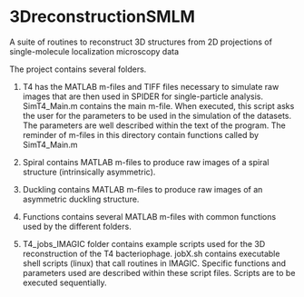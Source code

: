 # 3DreconstructionSMLM
A suite of routines to reconstruct 3D structures from 2D projections of single-molecule localization microscopy data

The project contains several folders.

1) T4 has the MATLAB m-files and TIFF files necessary to simulate raw images that are then used in SPIDER for single-particle analysis.
SimT4_Main.m contains the main m-file. When executed, this script asks the user for the parameters to be used in the simulation of the datasets. The parameters are well described within the text of the program.
The reminder of m-files in this directory contain functions called by SimT4_Main.m

2) Spiral contains MATLAB m-files to produce raw images of a spiral structure (intrinsically asymmetric).

3) Duckling contains MATLAB m-files to produce raw images of an asymmetric duckling structure.

4) Functions contains several MATLAB m-files with common functions used by the different folders.

5) T4_jobs_IMAGIC folder contains example scripts used for the 3D reconstruction of the T4 bacteriophage.
jobX.sh contains executable shell scripts (linux) that call routines in IMAGIC. Specific functions and parameters used are described within these script files. Scripts are to be executed sequentially.
